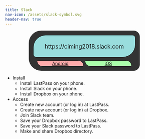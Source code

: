 ```yaml
---
title: Slack
nav-icon: /assets/slack-symbol.svg
header-nav: true
---
```


<style>
  .downloads-slack-container {
    margin-bottom: 1em;
    text-align: center; }
  .downloads-slack {
    border-radius: 40px 20px 20px 40px;
    border: 14px solid #333;
    background-color: #333;
    display: inline-block; }
  .downloads-slack a {
    color: #111;
    border: 1px solid #000; }
  .downloads-slack  a:first-of-type {
    background-color: #9DD;
    padding: 0.4em 2em;
    font-size: 1.3em;
    border-radius: 40px 9px;
    line-height: 3.4rem;
    display: block;
    margin-bottom: 10px;}
  .downloads-slack a:nth-of-type(2) {
    background-color: #FAA; }
  .downloads-slack a:nth-of-type(3) {
    background-color: #AFA; }
  .downloads-slack a:nth-of-type(2), .downloads-slack a:nth-of-type(3) {
    width: 45%;
    border-radius: 6px 40px ;
    display: inline-block; }
  .downloads-slack a:hover {
    text-decoration: none; }
  .downloads-slack a:first-of-type:hover {
    border: 1px solid #6FF;
    background-color: #6FF; }
  .downloads-slack a:nth-of-type(2):hover {
    border: 1px solid #F66;
    background-color: #F66; }
  .downloads-slack a:nth-of-type(3):hover {
    border: 1px solid #6F6;
    background-color: #6F6; }
</style>

<div class="downloads-slack-container">
  <div class="downloads-slack">
    <a href="https://ciming2018.slack.com/">
      https://ciming2018.slack.com
    </a>
    <a href="https://play.google.com/store/apps/details?id=com.Slack">
      Android
    </a>
    <a href="https://itunes.apple.com/app/slack-app/id618783545?ls=1&mt=8">
      iOS
    </a>
  </div>
</div>

- Install
  - Install LastPass on your phone.
  - Install Slack on your phone.
  - Install Dropbox on your phone.
- Access
  - Create new account (or log in) at LastPass.
  - Create new account (or log in) at Dropbox.
  - Join Slack team.
  - Save your Dropbox password to LastPass.
  - Save your Slack password to LastPass.
  - Make and share Dropbox directory.

